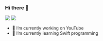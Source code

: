 ### Hi there 👋
![](https://github.com/basketbwall/github-stats/blob/master/generated/overview.svg)
![](https://github.com/basketbwall/github-stats/blob/master/generated/languages.svg)
- 🔭 I’m currently working on YouTube
- 🌱 I’m currently learning Swift programming


